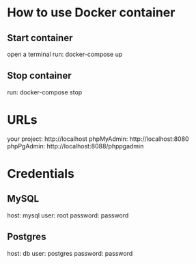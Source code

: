 # How to use Docker container

## Start container
open a terminal
run: docker-compose up


## Stop container
run: docker-compose stop


# URLs
your project: http://localhost
phpMyAdmin: http://localhost:8080
phpPgAdmin: http://localhost:8088/phppgadmin


# Credentials
## MySQL
host: mysql
user: root
password: password

## Postgres
host: db
user: postgres
password: password

